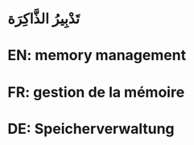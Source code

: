 # تَدْبِيرُ الذَّاكِرَة

# EN: memory management

# FR: gestion de la mémoire

# DE: Speicherverwaltung
